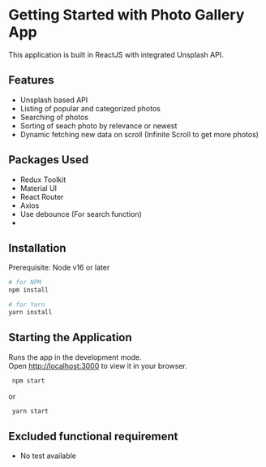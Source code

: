 # Getting Started with Photo Gallery App

This application is built in ReactJS with integrated Unsplash API.

## Features

-   Unsplash based API
-   Listing of popular and categorized photos
-   Searching of photos
-   Sorting of seach photo by relevance or newest
-   Dynamic fetching new data on scroll (Infinite Scroll to get more photos)

## Packages Used

-   Redux Toolkit
-   Material UI
-   React Router
-   Axios
-   Use debounce (For search function)
-

## Installation

Prerequisite: Node v16 or later

```sh
# for NPM
npm install
```

```sh
# for Yarn
yarn install
```

## Starting the Application

Runs the app in the development mode.\
Open [http://localhost:3000](http://localhost:3000) to view it in your browser.

```sh
 npm start
```

or

```sh
 yarn start
```

## Excluded functional requirement

-   No test available
